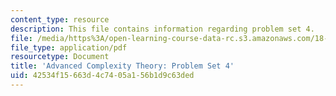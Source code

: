 ```yaml
---
content_type: resource
description: This file contains information regarding problem set 4.
file: /media/https%3A/open-learning-course-data-rc.s3.amazonaws.com/18-405j-advanced-complexity-theory-spring-2016/42534f15663d4c7405a156b1d9c63ded_MIT18_405JS16_pset4.pdf
file_type: application/pdf
resourcetype: Document
title: 'Advanced Complexity Theory: Problem Set 4'
uid: 42534f15-663d-4c74-05a1-56b1d9c63ded
---
```


